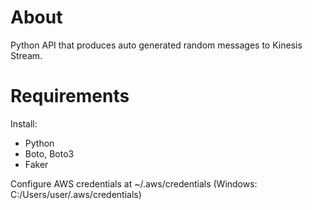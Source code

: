 # About
Python API that produces auto generated random messages to Kinesis Stream.

# Requirements
Install:
- Python
- Boto, Boto3
- Faker

Configure AWS credentials at ~/.aws/credentials
(Windows: C:/Users/user/.aws/credentials)
